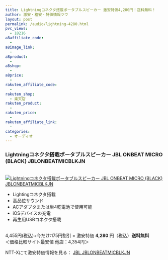 ```yaml
---
title: Lightningコネクタ搭載ポータブルスピーカー 激安特価4,280円！送料無料！
author: 激安・格安・特価情報ツウ
layout: post
permalink: /audio/lightning-4280.html
pvc_views:
  - 18216
a8affiliate_code:
  - 
a8image_link:
  - 
a8product:
  - 
a8shop:
  - 
a8price:
  - 
rakuten_affiliate_code:
  - 
rakuten_shop:
  - 楽天店
rakuten_product:
  - 
rakuten_price:
  - 
rakuten_affiliate_link:
  - 
categories:
  - オーディオ
---
```

### Lightningコネクタ搭載ポータブルスピーカー JBL ONBEAT MICRO (BLACK) JBLONBEATMICBLKJN

<div class="img-bg2 img_L">
  <a href="http://px.a8.net/svt/ejp?a8mat=ZYP6S+8IMA3E+S1Q+BWGDT&#038;a8ejpredirect=http://nttxstore.jp/_II_JL14191010" target="_blank"><br /> <img border="0" alt="Lightningコネクタ搭載ポータブルスピーカー JBL ONBEAT MICRO (BLACK) JBLONBEATMICBLKJN" src="http://i2.wp.com/image.nttxstore.jp/l2_images/J/JL/JL14191010.jpg?w=120" data-recalc-dims="1" /></a>
</div>

<!--more-->

  * Lightingコネクタ搭載
  * 高品位サウンド
  * ACアダプタまたは単4乾電池で使用可能
  * iOSデバイスの充電
  * 再生用USBコネクタ搭載

<br clear="all" />4,455円(税込)+今だけ:175円割引 = 激安特価 <span class="tokka-price"><strong>4,280</strong></span> 円（税込）**送料無料**  
＜価格比較サイト最安値 他店：4,354円＞  
  
NTT-Xにて激安特価情報を見る： <span class="fs150p"><a href="http://px.a8.net/svt/ejp?a8mat=ZYP6S+8IMA3E+S1Q+BWGDT&#038;a8ejpredirect=http://nttxstore.jp/_II_JL14191010" target="_blank">JBL JBLONBEATMICBLKJN</a></span>